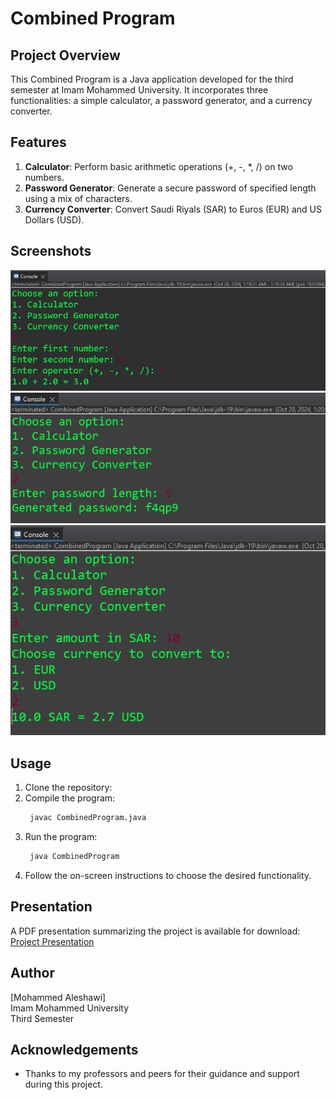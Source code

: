 # Combined Program

## Project Overview
This Combined Program is a Java application developed for the third semester at Imam Mohammed University. It incorporates three functionalities: a simple calculator, a password generator, and a currency converter.

## Features
1. **Calculator**: Perform basic arithmetic operations (+, -, *, /) on two numbers.
2. **Password Generator**: Generate a secure password of specified length using a mix of characters.
3. **Currency Converter**: Convert Saudi Riyals (SAR) to Euros (EUR) and US Dollars (USD).

## Screenshots
![Calculator Example](calculator_screenshot.png)
![Password Generator Example](password_generator_screenshot.png)
![Currency Converter Example](currency_converter_screenshot.png)

## Usage
1. Clone the repository:
2. Compile the program:
   ```bash
    javac CombinedProgram.java
    ```
3. Run the program:
   ```bash
    java CombinedProgram
    ```
4. Follow the on-screen instructions to choose the desired functionality.

## Presentation
A PDF presentation summarizing the project is available for download:
[Project Presentation](presentation.pdf)

## Author
[Mohammed Aleshawi]  
Imam Mohammed University  
Third Semester

## Acknowledgements
- Thanks to my professors and peers for their guidance and support during this project.